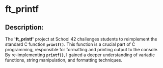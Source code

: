 # ft_printf

## Description:
The **'ft_printf'** project at School 42 challenges students to reimplement the standard C function **`printf()`**. This function is a crucial part of C programming, responsible for formatting and printing output to the console. By re-implementing **`printf()`**, I gained a deeper understanding of variadic functions, string manipulation, and formatting techniques.
